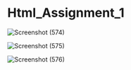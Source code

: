 # Html_Assignment_1

![Screenshot (574)](https://user-images.githubusercontent.com/125570094/219378515-9f98bb77-0104-47b6-b893-e0697a9165a4.png)

![Screenshot (575)](https://user-images.githubusercontent.com/125570094/219378471-f9f4f516-5f3f-4657-925d-e6193ece6548.png)

![Screenshot (576)](https://user-images.githubusercontent.com/125570094/219378204-689ee488-a642-4434-a8c2-54e5f6965538.png)
